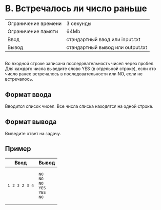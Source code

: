 <div class="problem-statement">
   <div class="header">
      <h1 class="title">B. Встречалось ли число раньше</h1>
      <table>
         <tr class="time-limit">
            <td class="property-title">Ограничение времени</td>
            <td>3&nbsp;секунды</td>
         </tr>
         <tr class="memory-limit">
            <td class="property-title">Ограничение памяти</td>
            <td>64Mb</td>
         </tr>
         <tr class="input-file">
            <td class="property-title">Ввод</td>
            <td colspan="1">стандартный ввод или input.txt</td>
         </tr>
         <tr class="output-file">
            <td class="property-title">Вывод</td>
            <td colspan="1">стандартный вывод или output.txt</td>
         </tr>
      </table>
   </div>
   <h2></h2>
   <div class="legend"><span style="">
         <p>Во входной строке записана последовательность чисел через пробел. Для каждого числа выведите слово YES (в отдельной строке),
            если это число ранее встречалось в последовательности или NO, если не встречалось. 
         </p></span></div>
   <h2>Формат ввода</h2>
   <div class="input-specification"><span style="">
         <p>Вводится список чисел. Все числа списка находятся на одной строке. </p></span></div>
   <h2>Формат вывода</h2>
   <div class="output-specification"><span style="">
         <p>Выведите ответ на задачу. </p></span></div>
   <h2>Пример</h2>
   <table class="sample-tests">
      <thead>
         <tr>
            <th>Ввод</th>
            <th>Вывод</th>
         </tr>
      </thead>
      <tbody>
         <tr>
            <td><pre>1 2 3 2 3 4
</pre></td>
            <td><pre>NO
NO
NO
YES
YES
NO
</pre></td>
         </tr>
      </tbody>
   </table>
</div></div>
